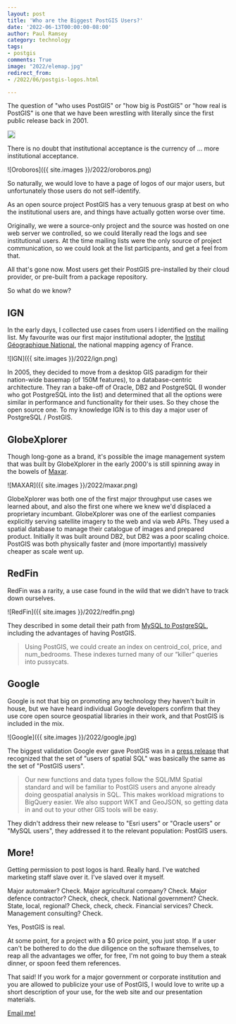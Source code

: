 ```yaml
---
layout: post
title: 'Who are the Biggest PostGIS Users?'
date: '2022-06-13T00:00:00-08:00'
author: Paul Ramsey
category: technology
tags:
- postgis
comments: True
image: "2022/elemap.jpg"
redirect_from:
- /2022/06/postgis-logos.html

---
```


The question of "who uses PostGIS" or "how big is PostGIS" or "how real is PostGIS" is one that we have been wrestling with literally since the first public release back in 2001.

<a href="https://twitter.com/hareldan/status/1536269406505996288?s=21"><img src="{{ site.images }}/2022/postgis_tweet.png" style="border: 1px solid lightgray;" /></a>

There is no doubt that institutional acceptance is the currency of ... more institutional acceptance. 

![Oroboros]({{ site.images }}/2022/oroboros.png)

So naturally, we would love to have a page of logos of our major users, but unfortunately those users do not self-identify.

As an open source project PostGIS has a very tenuous grasp at best on who the institutional users are, and things have actually gotten worse over time.

Originally, we were a source-only project and the source was hosted on one web server we controlled, so we could literally read the logs and see institutional users.  At the time mailing lists were the only source of project communication, so we could look at the list participants, and get a feel from that.

All that's gone now. Most users get their PostGIS pre-installed by their cloud provider, or pre-built from a package repository. 

So what do we know?


## IGN

In the early days, I collected use cases from users I identified on the mailing list. My favourite was our first major institutional adopter, the [Institut G&eacute;ographique National](https://ign.fr/), the national mapping agency of France. 

![IGN]({{ site.images }}/2022/ign.png)

In 2005, they decided to move from a desktop GIS paradigm for their nation-wide basemap (of 150M features), to a database-centric architecture. They ran a bake-off of Oracle, DB2 and PostgreSQL (I wonder who got PostgreSQL into the list) and determined that all the options were similar in performance and functionality for their uses. So they chose the open source one. To my knowledge IGN is to this day a major user of PostgreSQL / PostGIS.


## GlobeXplorer

Though long-gone as a brand, it's possible the image management system that was built by GlobeXplorer in the early 2000's is still spinning away in the bowels of [Maxar](https://www.maxar.com/).

![MAXAR]({{ site.images }}/2022/maxar.png)

GlobeXplorer was both one of the first major throughput use cases we learned about, and also the first one where we knew we'd displaced a proprietary incumbant. GlobeXplorer was one of the earliest companies explicitly serving satellite imagery to the web and via web APIs. They used a spatial database to manage their catalogue of images and prepared product. Initially it was built around DB2, but DB2 was a poor scaling choice. PostGIS was both physically faster and (more importantly) massively cheaper as scale went up.


## RedFin

RedFin was a rarity, a use case found in the wild that we didn't have to track down ourselves. 

![RedFin]({{ site.images }}/2022/redfin.png)

They described in some detail their path from [MySQL to PostgreSQL](https://www.redfin.com/news/elephant_versus_dolphin_which_is_faster_which_is_smarter/), including the advantages of having PostGIS. 

>  Using PostGIS, we could create an index on centroid_col, price, and num_bedrooms. These indexes turned many of our “killer” queries into pussycats.


## Google

Google is not that big on promoting any technology they haven't built in house, but we have heard individual Google developers confirm that they use core open source geospatial libraries in their work, and that PostGIS is included in the mix.

![Google]({{ site.images }}/2022/google.jpg)

The biggest validation Google ever gave PostGIS was in a [press release](https://cloud.google.com/blog/products/gcp/bridging-the-gap-between-data-and-insights) that recognized that the set of "users of spatial SQL" was basically the same as the set of "PostGIS users".

> Our new functions and data types follow the SQL/MM Spatial standard and will be familiar to PostGIS users and anyone already doing geospatial analysis in SQL. This makes workload migrations to BigQuery easier. We also support WKT and GeoJSON, so getting data in and out to your other GIS tools will be easy.

They didn't address their new release to "Esri users" or "Oracle users" or "MySQL users", they addressed it to the relevant population: PostGIS users.


## More!

Getting permission to post logos is hard. Really hard. I've watched marketing staff slave over it. I've slaved over it myself.

Major automaker? Check. Major agricultural company? Check. Major defence contractor? Check, check, check. National government? Check. State, local, regional? Check, check, check. Financial services? Check. Management consulting? Check. 

Yes, PostGIS is real.

At some point, for a project with a $0 price point, you just stop. If a user can't be bothered to do the due diligence on the software themselves, to reap all the advantages we offer, for free, I'm not going to buy them a steak dinner, or spoon feed them references.

That said! If you work for a major government or corporate institution and you are allowed to publicize your use of PostGIS, I would love to write up a short description of your use, for the web site and our presentation materials.

[Email me!](mailto:pramsey@cleverelephant.ca)





